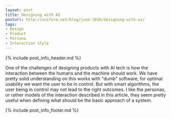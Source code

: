 ```yaml
---
layout: post
title: Designing with AI
posturl: http://uniform.net/blog/june-2016/designing-with-ai/
tags:
- Design
- Product
- Persona
- Interaction style
---
```


{% include post_info_header.md %}

One of the challenges of designing products with AI tech is how the interaction between the humans and the machine should work. We have pretty solid understanding on this works with "dumb" software, for optimal usability we want the user to be in control. But with smart algorithms, the user being in control may not lead to the right outcomes. I like the personas, or rather models of the interaction described in this article, they seem pretty useful when defining what should be the basic approach of a system.

<!--more-->{% include post_info_footer.md %}

